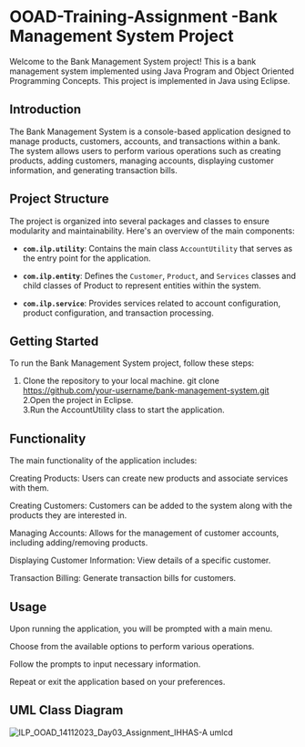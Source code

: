 # OOAD-Training-Assignment -Bank Management System Project
Welcome to the Bank Management System project! This is a bank management system implemented using Java Program and Object Oriented Programming Concepts. This project is implemented in Java using Eclipse.

## Introduction

The Bank Management System is a console-based application designed to manage products, customers, accounts, and transactions within a bank. The system allows users to perform various operations such as creating products, adding customers, managing accounts, displaying customer information, and generating transaction bills.

## Project Structure

The project is organized into several packages and classes to ensure modularity and maintainability. Here's an overview of the main components:

- **`com.ilp.utility`**: Contains the main class `AccountUtility` that serves as the entry point for the application.

- **`com.ilp.entity`**: Defines the `Customer`, `Product`, and `Services` classes and child classes of Product to represent entities within the system.

- **`com.ilp.service`**: Provides services related to account configuration, product configuration, and transaction processing.

## Getting Started

To run the Bank Management System project, follow these steps:

1. Clone the repository to your local machine.
   git clone https://github.com/your-username/bank-management-system.git  
2.Open the project in Eclipse.  
3.Run the AccountUtility class to start the application.  

## Functionality
The main functionality of the application includes:

Creating Products: Users can create new products and associate services with them.

Creating Customers: Customers can be added to the system along with the products they are interested in.

Managing Accounts: Allows for the management of customer accounts, including adding/removing products.

Displaying Customer Information: View details of a specific customer.

Transaction Billing: Generate transaction bills for customers.

## Usage
Upon running the application, you will be prompted with a main menu.

Choose from the available options to perform various operations.

Follow the prompts to input necessary information.

Repeat or exit the application based on your preferences.

## UML Class Diagram
![ILP_OOAD_14112023_Day03_Assignment_IHHAS-A umlcd](https://github.com/abhijithanair/OOAD-Training-Assignment/assets/83201816/af30b702-c649-4bfc-aec0-7893d23a8955)
